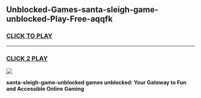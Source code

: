 
## Unblocked-Games-santa-sleigh-game-unblocked-Play-Free-aqqfk
<h3>
<a href="https://premium76.site?title=santa-sleigh-game-unblocked&ref=24M">CLICK TO PLAY</a></h3>
<hr>

<h3>
<a href="https://premium76.site?title=santa-sleigh-game-unblocked&ref=24M">CLICK 2 PLAY</a>
  
</h3>

<a href="https://premium76.site?title=santa-sleigh-game-unblocked&ref=24M"><img src="https://clearcache.store/games.png"></a>


**santa-sleigh-game-unblocked games unblocked: Your Gateway to Fun and Accessible Online Gaming**
